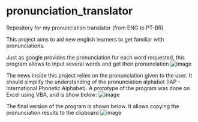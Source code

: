 # pronunciation_translator
Repository for my pronunciation translator (from ENG to PT-BR).

This project aims to aid new english learners to get familiar with pronunciations.

Just as google provides the pronunciation for each word requested, this program allows to input several words and get their pronunciation
![image](https://user-images.githubusercontent.com/74056437/156272036-0e4fb707-8f1c-44a1-a3b5-728123953770.png)

The news inside this project relies on the pronunciation given to the user.
It should simplify the understanding of the pronunciation alphabet (IAP - International Phonetic Alphabet).
A prototype of the program was done on Excel using VBA, and is show below:
![image](https://user-images.githubusercontent.com/74056437/156272208-2c4bf1e1-dc36-47d0-8f04-df007a3c9224.png)


The final version of the program is shown below. It allows copying the pronunciation results to the clipboard
![image](https://user-images.githubusercontent.com/74056437/156954543-993a4bd6-04b8-414b-8104-67859a9f6673.png)
